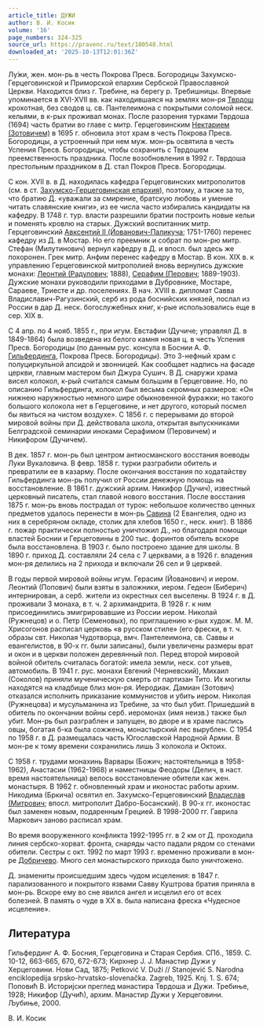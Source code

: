 ```yaml
---
article_title: ДУЖИ
author: В. И. Косик
volume: '16'
page_numbers: 324-325
source_url: https://pravenc.ru/text/180548.html
downloaded_at: '2025-10-13T12:01:36Z'
---
```


Лу́жи, жен. мон-рь в честь Покрова Пресв. Богородицы Захумско-Герцеговинской и Приморской епархии Сербской Православной Церкви. Находится близ г. Требине, на берегу р. Требишницы. Впервые упоминается в XVI-XVII вв. как находившаяся на землях мон-ря [Тврдош](https://pravenc.ru/text/Тврдош.html) крохотная, без сводов ц. св. Пантелеимона с покрытыми соломой неск. кельями, в к-рых проживал монах. После разорения турками Тврдоша (1694) часть братии во главе с митр. Герцеговинским [Нектарием (Зотовичем)](<https://pravenc.ru/text/Нектарием (Зотовичем).html>) в 1695 г. обновила этот храм в честь Покрова Пресв. Богородицы, а устроенный при нем муж. мон-рь освятила в честь Успения Пресв. Богородицы, чтобы сохранить с Тврдошем преемственность праздника. После возобновления в 1992 г. Тврдоша престольным праздником в Д. стал Покров Пресв. Богородицы.

С кон. XVII в. в Д. находилась кафедра Герцеговинских митрополитов (см. в ст. [Захумско-Герцеговинская епархия](<https://pravenc.ru/text/Захумско-Герцеговинская епархия.html>)), поэтому, а также за то, что братию Д. «уважали за смирение, братскую любовь и умение читать славянские книги», из ее числа часто избирались кандидаты на кафедру. В 1748 г. тур. власти разрешили братии построить новые кельи и поменять кровлю на старых. Дужский воспитанник митр. Герцеговинский [Авксентий II (Йованович-Паликуча](<https://pravenc.ru/text/Авксентий II (Йованович-Паликуча.html>); 1751-1760) перенес кафедру из Д. в Мостар. Но его преемник и собрат по мон-рю митр. Стефан (Милутинович) вернул кафедру в Д. и впосл. был здесь же похоронен. Грек митр. Анфим перенес кафедру в Мостар. В кон. XIX в. к управлению Герцеговинской митрополией вновь вернулись дужские монахи: [Леонтий (Радулович](<https://pravenc.ru/text/Леонтий (Радулович.html>); 1888), [Серафим (Перович](<https://pravenc.ru/text/Серафим (Перович.html>); 1889-1903). Дужские монахи руководили приходами в Дубровнике, Мостаре, Сараеве, Триесте и др. поселениях. В нач. XVIII в. дипломат Савва Владиславич-Рагузинский, серб из рода боснийских князей, послал из России в дар Д. неск. богослужебных книг, к-рые использовались еще в сер. XIX в.

С 4 апр. по 4 нояб. 1855 г., при игум. Евстафии (Дучиче; управлял Д. в 1849-1864) была возведена из белого камня новая ц. в честь Успения Пресв. Богородицы (по данным рус. консула в Боснии А. Ф. [Гильфердинга](https://pravenc.ru/text/Гильфердинга.html), Покрова Пресв. Богородицы). Это 3-нефный храм с полуциркульной апсидой и звонницей. Как сообщает надпись на фасаде церкви, главным мастером был Джура Сушич. В Д. снаружи храма висел колокол, к-рый считался самым большим в Герцеговине. Но, по описанию Гильфердинга, колокол был весьма скромных размеров: «Он нижнею наружностью немного шире обыкновенной фуражки; но такого большого колокола нет в Герцеговине, и нет другого, который посмел бы явиться на чистом воздухе». С 1856 г. с перерывами до второй мировой войны при Д. действовала школа, открытая выпускниками Белградской семинарии иноками Серафимом (Перовичем) и Никифором (Дучичем).

В дек. 1857 г. мон-рь был центром антиосманского восстания воеводы Луки Вукаловича. В февр. 1858 г. турки разграбили обитель и превратили ее в казарму. После окончания восстания по ходатайству Гильфердинга мон-рь получил от России денежную помощь на восстановление. В 1861 г. дужский архим. Никифор (Дучич), известный церковный писатель, стал главой нового восстания. После восстания 1875 г. мон-рь вновь пострадал от турок: небольшое количество ценных предметов удалось перенести в мон-рь [Савина](https://pravenc.ru/text/Савина.html) (2 Евангелия, одно из них в серебряном окладе, столик для хлебов 1650 г., неск. книг). В 1886 г. пожар практически полностью уничтожил Д., но благодаря помощи властей Боснии и Герцеговины в 200 тыс. форинтов обитель вскоре была восстановлена. В 1903 г. было построено здание для школы. В 1890 г. приход Д. составляли 24 села с 7 церквами, а в 1926 г. владения мон-ря делились на 2 прихода и включали 26 сел и 9 церквей.

В годы первой мировой войны игум. Герасим (Йованович) и иером. Леонтий (Попович) были взяты в заложники, иером. Гедеон (Биберич) интернирован, а серб. жители из окрестных сел выселены. В 1924 г. в Д. проживали 3 монаха, в т. ч. 2 архимандрита. В 1928 г. к ним присоединились эмигрировавшие из России иером. Николай (Ружнецов) и о. Петр (Семеновых), по приглашению к-рых худож. М. М. Хрисогонов расписал церковь «в русском стиле» (его фрески, в т. ч. образы свт. Николая Чудотворца, вмч. Пантелеимона, св. Саввы и евангелистов, в 90-х гг. были записаны), были увеличены размеры врат и окон и в церкви положен деревянный пол. Перед второй мировой войной обитель считалась богатой: имела земли, неск. сот ульев, автомобиль. В 1941 г. рус. монахи Евгений (Черневский), Михаил (Соколов) приняли мученическую смерть от партизан Тито. Их могилы находятся на кладбище близ мон-ря. Иеродиак. Дамиан (Зотович) отказался исполнить приказание коммунистов и убить иером. Николая (Ружнецова) и мусульманина из Требине, за что был убит. Пришедший в обитель по окончании войны серб. иеромонах (имя неизв.) также был убит. Мон-рь был разграблен и запущен, во дворе и в храме паслись овцы, богатая б-ка была сожжена, монастырский лес вырублен. С 1954 по 1958 г. в Д. размещалась часть Югославской Народной Армии. В мон-ре к тому времени сохранились лишь 3 колокола и Октоих.

С 1958 г. трудами монахинь Варвары (Божич; настоятельница в 1958-1962), Анастасии (1962-1968) и наместницы Феодоры (Делич, в наст. время настоятельница) велось восстановление обители как жен. монастыря. В 1962 г. обновленный храм и иконостас работы архим. Никодима (Бркича) освятил еп. Захумско-Герцеговинский [Владислав (Митрович](<https://pravenc.ru/text/Владислав (Митрович.html>); впосл. митрополит Дабро-Босанский). В 90-х гг. иконостас был заменен новым, подаренным Грецией. В 1998-2000 гг. Гаврила Маркович заново расписал храм.

Во время вооруженного конфликта 1992-1995 гг. в 2 км от Д. проходила линия сербско-хорват. фронта, снаряды часто падали рядом со стенами обители. Сестры с окт. 1992 по март 1993 г. временно проживали в мон-ре [Добричево](https://pravenc.ru/text/Добричево.html). Много сел монастырского прихода было уничтожено.

Д. знамениты происшедшим здесь чудом исцеления: в 1847 г. парализованного и покрытого язвами Савву Куштрова братия приняла в мон-рь. Вскоре ему во сне явился ангел и исцелил его от всех болезней. В память о чуде в ХХ в. была написана фреска «Чудесное исцеление».

## Литература

Гильфердинг А. Ф. Босния, Герцеговина и Старая Сербия. СПб., 1859. С. 10-12, 663-665, 670, 672-673; Кирхнер J. J. Манастир Дужи у Херцеговини. Нови Сад, 1875; Petković V. Duži // Stanojević S. Narodna enciklopedija srpsko-hrvatsko-slovenačka. Zagreb, 1925. Knj. 1. S. 674; Поповић В. Историjски преглед манастира Тврдоша и Дужи. Требиње, 1928; Никифор (Дучић), архим. Манастир Дужи у Херцеговини. Љубиње, 2000.

В. И. Косик

